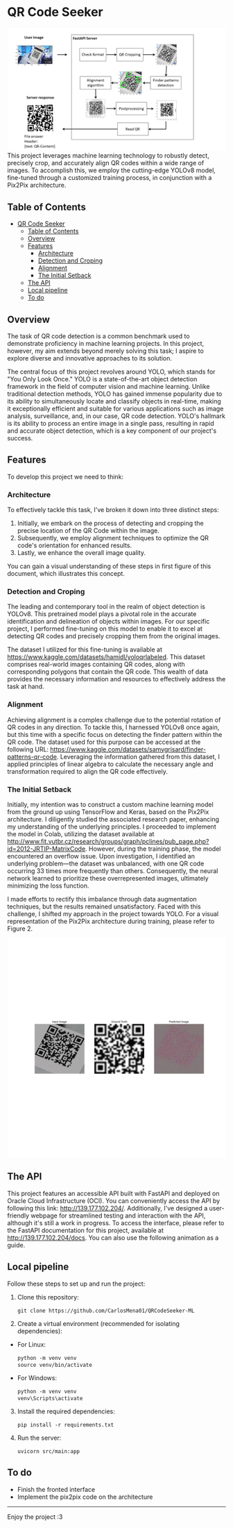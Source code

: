 # QR Code Seeker

![project diagram](assets/architecture.png "Architecture")
This project leverages machine learning technology to robustly detect, precisely crop, and accurately align QR codes within a wide range of images. To accomplish this, we employ the cutting-edge YOLOv8 model, fine-tuned through a customized training process, in conjunction with a Pix2Pix architecture.

## Table of Contents

- [QR Code Seeker](#qr-code-seeker)
  - [Table of Contents](#table-of-contents)
  - [Overview](#overview)
  - [Features](#features)
    - [Architecture](#architecture)
    - [Detection and Croping](#detection-and-croping)
    - [Alignment](#alignment)
    - [The Initial Setback](#the-initial-setback)
  - [The API](#the-api)
  - [Local pipeline](#local-pipeline)
  - [To do](#to-do)

## Overview

The task of QR code detection is a common benchmark used to demonstrate proficiency in machine learning projects. In this project, however, my aim extends beyond merely solving this task; I aspire to explore diverse and innovative approaches to its solution.

The central focus of this project revolves around YOLO, which stands for "You Only Look Once." YOLO is a state-of-the-art object detection framework in the field of computer vision and machine learning. Unlike traditional detection methods, YOLO has gained immense popularity due to its ability to simultaneously locate and classify objects in real-time, making it exceptionally efficient and suitable for various applications such as image analysis, surveillance, and, in our case, QR code detection. YOLO's hallmark is its ability to process an entire image in a single pass, resulting in rapid and accurate object detection, which is a key component of our project's success.

## Features

To develop this project we need to think:

### Architecture

To effectively tackle this task, I've broken it down into three distinct steps:
1. Initially, we embark on the process of detecting and cropping the precise location of the QR Code within the image. 
2. Subsequently, we employ alignment techniques to optimize the QR code's orientation for enhanced results. 
3. Lastly, we enhance the overall image quality. 

You can gain a visual understanding of these steps in first figure of this document, which illustrates this concept.


### Detection and Croping

The leading and contemporary tool in the realm of object detection is YOLOv8. This pretrained model plays a pivotal role in the accurate identification and delineation of objects within images. For our specific project, I performed fine-tuning on this model to enable it to excel at detecting QR codes and precisely cropping them from the original images.

The dataset I utilized for this fine-tuning is available at https://www.kaggle.com/datasets/hamidl/yoloqrlabeled. This dataset comprises real-world images containing QR codes, along with corresponding polygons that contain the QR code. This wealth of data provides the necessary information and resources to effectively address the task at hand.

### Alignment

Achieving alignment is a complex challenge due to the potential rotation of QR codes in any direction. To tackle this, I harnessed YOLOv8 once again, but this time with a specific focus on detecting the finder pattern within the QR code. The dataset used for this purpose can be accessed at the following URL: https://www.kaggle.com/datasets/samygrisard/finder-patterns-qr-code. Leveraging the information gathered from this dataset, I applied principles of linear algebra to calculate the necessary angle and transformation required to align the QR code effectively.

### The Initial Setback

Initially, my intention was to construct a custom machine learning model from the ground up using TensorFlow and Keras, based on the Pix2Pix architecture. I diligently studied the associated research paper, enhancing my understanding of the underlying principles. I proceeded to implement the model in Colab, utilizing the dataset available at http://www.fit.vutbr.cz/research/groups/graph/pclines/pub_page.php?id=2012-JRTIP-MatrixCode. However, during the training phase, the model encountered an overflow issue. Upon investigation, I identified an underlying problem—the dataset was unbalanced, with one QR code occurring 33 times more frequently than others. Consequently, the neural network learned to prioritize these overrepresented images, ultimately minimizing the loss function.

I made efforts to rectify this imbalance through data augmentation techniques, but the results remained unsatisfactory. Faced with this challenge, I shifted my approach in the project towards YOLO. For a visual representation of the Pix2Pix architecture during training, please refer to Figure 2.

![Pix2pix animation](assets/pix2pix.gif "Pix2Pix")

## The API

This project features an accessible API built with FastAPI and deployed on Oracle Cloud Infrastructure (OCI). You can conveniently access the API by following this link: http://139.177.102.204/. Additionally, I've designed a user-friendly webpage for streamlined testing and interaction with the API, although it's still a work in progress. To access the interface, please refer to the FastAPI documentation for this project, available at http://139.177.102.204/docs. You can also use the following animation as a guide.

## Local pipeline

Follow these steps to set up and run the project:

1. Clone this repository:
   ```
   git clone https://github.com/CarlosMena01/QRCodeSeeker-ML
   ```
2. Create a virtual environment (recommended for isolating dependencies):

- For Linux:

  ```
  python -m venv venv
  source venv/bin/activate
  ```

- For Windows:
  ```
  python -m venv venv
  venv\Scripts\activate
  ```

3. Install the required dependencies:

   ```
   pip install -r requirements.txt
   ```

4. Run the server:
   ```
   uvicorn src/main:app
   ```

## To do
- Finish the fronted interface
- Implement the pix2pix code on the architecture

---

Enjoy the project :3
